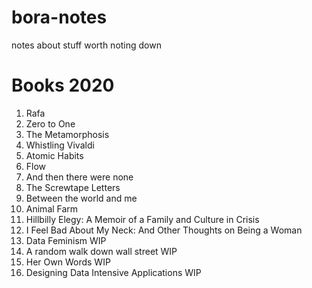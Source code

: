 # bora-notes
notes about stuff worth noting down


# Books 2020
1. Rafa
1. Zero to One
1. The Metamorphosis
1. Whistling Vivaldi
1. Atomic Habits
1. Flow 
1. And then there were none 
1. The Screwtape Letters
1. Between the world and me 
1. Animal Farm
1. Hillbilly Elegy: A Memoir of a Family and Culture in Crisis
1. I Feel Bad About My Neck: And Other Thoughts on Being a Woman
1. Data Feminism WIP
1. A random walk down wall street WIP
1. Her Own Words WIP
1. Designing Data Intensive Applications WIP


